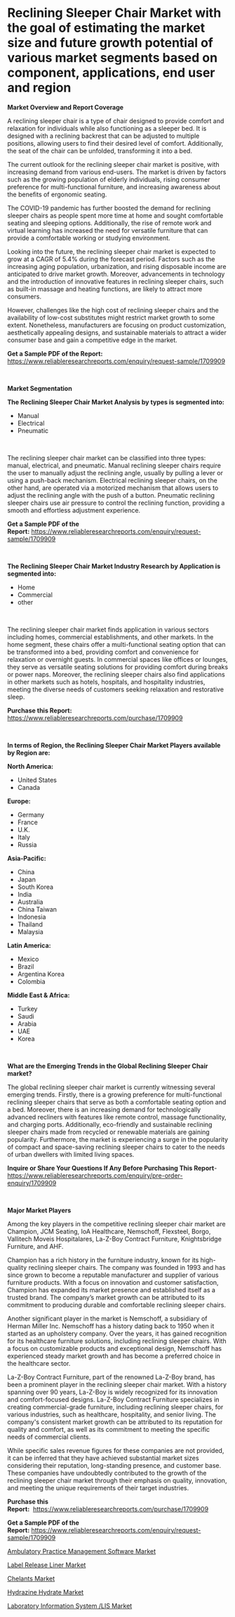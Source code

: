 <p><h1>Reclining Sleeper Chair Market with the goal of estimating the market size and future growth potential of various market segments based on component, applications, end user and region</h1></p><p><strong>Market Overview and Report Coverage</strong></p>
<p><p>A reclining sleeper chair is a type of chair designed to provide comfort and relaxation for individuals while also functioning as a sleeper bed. It is designed with a reclining backrest that can be adjusted to multiple positions, allowing users to find their desired level of comfort. Additionally, the seat of the chair can be unfolded, transforming it into a bed.</p><p>The current outlook for the reclining sleeper chair market is positive, with increasing demand from various end-users. The market is driven by factors such as the growing population of elderly individuals, rising consumer preference for multi-functional furniture, and increasing awareness about the benefits of ergonomic seating.</p><p>The COVID-19 pandemic has further boosted the demand for reclining sleeper chairs as people spent more time at home and sought comfortable seating and sleeping options. Additionally, the rise of remote work and virtual learning has increased the need for versatile furniture that can provide a comfortable working or studying environment.</p><p>Looking into the future, the reclining sleeper chair market is expected to grow at a CAGR of 5.4% during the forecast period. Factors such as the increasing aging population, urbanization, and rising disposable income are anticipated to drive market growth. Moreover, advancements in technology and the introduction of innovative features in reclining sleeper chairs, such as built-in massage and heating functions, are likely to attract more consumers.</p><p>However, challenges like the high cost of reclining sleeper chairs and the availability of low-cost substitutes might restrict market growth to some extent. Nonetheless, manufacturers are focusing on product customization, aesthetically appealing designs, and sustainable materials to attract a wider consumer base and gain a competitive edge in the market.</p></p>
<p><strong>Get a Sample PDF of the Report:</strong> <a href="https://www.reliableresearchreports.com/enquiry/request-sample/1709909">https://www.reliableresearchreports.com/enquiry/request-sample/1709909</a></p>
<p>&nbsp;</p>
<p><strong>Market Segmentation</strong></p>
<p><strong>The Reclining Sleeper Chair Market Analysis by types is segmented into:</strong></p>
<p><ul><li>Manual</li><li>Electrical</li><li>Pneumatic</li></ul></p>
<p>&nbsp;</p>
<p><p>The reclining sleeper chair market can be classified into three types: manual, electrical, and pneumatic. Manual reclining sleeper chairs require the user to manually adjust the reclining angle, usually by pulling a lever or using a push-back mechanism. Electrical reclining sleeper chairs, on the other hand, are operated via a motorized mechanism that allows users to adjust the reclining angle with the push of a button. Pneumatic reclining sleeper chairs use air pressure to control the reclining function, providing a smooth and effortless adjustment experience.</p></p>
<p><strong>Get a Sample PDF of the Report:</strong>&nbsp;<a href="https://www.reliableresearchreports.com/enquiry/request-sample/1709909">https://www.reliableresearchreports.com/enquiry/request-sample/1709909</a></p>
<p>&nbsp;</p>
<p><strong>The Reclining Sleeper Chair Market Industry Research by Application is segmented into:</strong></p>
<p><ul><li>Home</li><li>Commercial</li><li>other</li></ul></p>
<p>&nbsp;</p>
<p><p>The reclining sleeper chair market finds application in various sectors including homes, commercial establishments, and other markets. In the home segment, these chairs offer a multi-functional seating option that can be transformed into a bed, providing comfort and convenience for relaxation or overnight guests. In commercial spaces like offices or lounges, they serve as versatile seating solutions for providing comfort during breaks or power naps. Moreover, the reclining sleeper chairs also find applications in other markets such as hotels, hospitals, and hospitality industries, meeting the diverse needs of customers seeking relaxation and restorative sleep.</p></p>
<p><strong>Purchase this Report:</strong>&nbsp; <a href="https://www.reliableresearchreports.com/purchase/1709909">https://www.reliableresearchreports.com/purchase/1709909</a></p>
<p>&nbsp;</p>
<p><strong>In terms of Region, the Reclining Sleeper Chair Market Players available by Region are:</strong></p>
<p>
    <p> <strong> North America: </strong>
        <ul>
            <li>United States</li>
            <li>Canada</li>
        </ul>
        </p> 
    <p> <strong> Europe: </strong>
        <ul>
            <li>Germany</li>
            <li>France</li>
            <li>U.K.</li>
            <li>Italy</li>
            <li>Russia</li>
        </ul>
        </p> 
    <p> <strong> Asia-Pacific: </strong>
        <ul>
            <li>China</li>
            <li>Japan</li>
            <li>South Korea</li>
            <li>India</li>
            <li>Australia</li>
            <li>China Taiwan</li>
            <li>Indonesia</li>
            <li>Thailand</li>
            <li>Malaysia</li>
        </ul>
        </p> 
    <p> <strong> Latin America: </strong>
        <ul>
            <li>Mexico</li>
            <li>Brazil</li>
            <li>Argentina Korea</li>
            <li>Colombia</li>
        </ul>
        </p> 
    <p> <strong> Middle East & Africa: </strong>
        <ul>
            <li>Turkey</li>
            <li>Saudi</li>
            <li>Arabia</li>
            <li>UAE</li>
            <li>Korea</li>
        </ul>
    </p>
    </p>
<p>&nbsp;</p>
<p><strong>What are the Emerging Trends in the Global Reclining Sleeper Chair market?</strong></p>
<p><p>The global reclining sleeper chair market is currently witnessing several emerging trends. Firstly, there is a growing preference for multi-functional reclining sleeper chairs that serve as both a comfortable seating option and a bed. Moreover, there is an increasing demand for technologically advanced recliners with features like remote control, massage functionality, and charging ports. Additionally, eco-friendly and sustainable reclining sleeper chairs made from recycled or renewable materials are gaining popularity. Furthermore, the market is experiencing a surge in the popularity of compact and space-saving reclining sleeper chairs to cater to the needs of urban dwellers with limited living spaces.</p></p>
<p><strong>Inquire or Share Your Questions If Any Before Purchasing This Report</strong>- <a href="https://www.reliableresearchreports.com/enquiry/pre-order-enquiry/1709909">https://www.reliableresearchreports.com/enquiry/pre-order-enquiry/1709909</a></p>
<p>&nbsp;</p>
<p><strong>Major Market Players</strong></p>
<p><p>Among the key players in the competitive reclining sleeper chair market are Champion, JCM Seating, IoA Healthcare, Nemschoff, Flexsteel, Borgo, Vallitech Moveis Hospitalares, La-Z-Boy Contract Furniture, Knightsbridge Furniture, and AHF.</p><p>Champion has a rich history in the furniture industry, known for its high-quality reclining sleeper chairs. The company was founded in 1993 and has since grown to become a reputable manufacturer and supplier of various furniture products. With a focus on innovation and customer satisfaction, Champion has expanded its market presence and established itself as a trusted brand. The company’s market growth can be attributed to its commitment to producing durable and comfortable reclining sleeper chairs.</p><p>Another significant player in the market is Nemschoff, a subsidiary of Herman Miller Inc. Nemschoff has a history dating back to 1950 when it started as an upholstery company. Over the years, it has gained recognition for its healthcare furniture solutions, including reclining sleeper chairs. With a focus on customizable products and exceptional design, Nemschoff has experienced steady market growth and has become a preferred choice in the healthcare sector.</p><p>La-Z-Boy Contract Furniture, part of the renowned La-Z-Boy brand, has been a prominent player in the reclining sleeper chair market. With a history spanning over 90 years, La-Z-Boy is widely recognized for its innovation and comfort-focused designs. La-Z-Boy Contract Furniture specializes in creating commercial-grade furniture, including reclining sleeper chairs, for various industries, such as healthcare, hospitality, and senior living. The company's consistent market growth can be attributed to its reputation for quality and comfort, as well as its commitment to meeting the specific needs of commercial clients.</p><p>While specific sales revenue figures for these companies are not provided, it can be inferred that they have achieved substantial market sizes considering their reputation, long-standing presence, and customer base. These companies have undoubtedly contributed to the growth of the reclining sleeper chair market through their emphasis on quality, innovation, and meeting the unique requirements of their target industries.</p></p>
<p><strong>Purchase this Report:</strong>&nbsp;&nbsp;<a href="https://www.reliableresearchreports.com/purchase/1709909">https://www.reliableresearchreports.com/purchase/1709909</a></p>
<p></p>
<p><strong>Get a Sample PDF of the Report:</strong>&nbsp;<a href="https://www.reliableresearchreports.com/enquiry/request-sample/1709909">https://www.reliableresearchreports.com/enquiry/request-sample/1709909</a></p>
<p><p><a href="https://github.com/CliffMedina6/Market-Research-Report-List-1/blob/main/ambulatory-practice-management-software-market.md">Ambulatory Practice Management Software Market</a></p><p><a href="https://issuu.com/reportprime-2/docs/label-release-liner-market-size-2030.pptx?fr=xKAE9_zU1NQ">Label Release Liner Market</a></p><p><a href="https://www.linkedin.com/pulse/chelants-market-size-share-amp-trends-analysis-report-9mepe/">Chelants Market</a></p><p><a href="https://www.linkedin.com/pulse/hydrazine-hydrate-market-share-amp-new-trends-analysis-report-agame/">Hydrazine Hydrate Market</a></p><p><a href="https://github.com/PeterParrish5/Market-Research-Report-List-1/blob/main/laboratory-information-system-lis-market.md">Laboratory Information System /LIS Market</a></p></p>